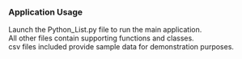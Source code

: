 ### Application Usage
Launch the Python_List.py file to run the main application.  
All other files contain supporting functions and classes.  
csv files included provide sample data for demonstration purposes.  